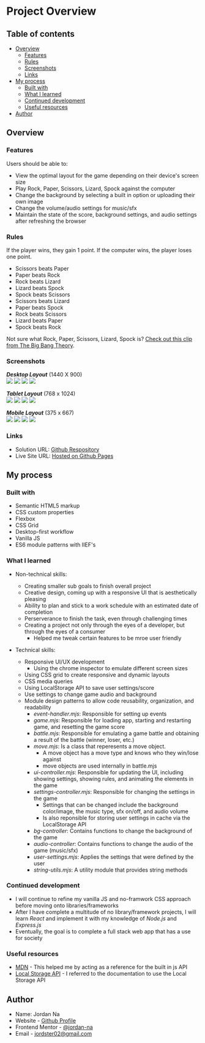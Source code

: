 # Project Overview

## Table of contents

-  [Overview](#overview)
   -  [Features](#features)
   -  [Rules](#rules)
   -  [Screenshots](#screenshots)
   -  [Links](#links)
-  [My process](#my-process)
   -  [Built with](#built-with)
   -  [What I learned](#what-i-learned)
   -  [Continued development](#continued-development)
   -  [Useful resources](#useful-resources)
-  [Author](#author)

## Overview

### Features

Users should be able to:

- View the optimal layout for the game depending on their device's screen size
- Play Rock, Paper, Scissors, Lizard, Spock against the computer
- Change the background by selecting a built in option or uploading their own image
- Change the volume/audio settings for music/sfx
- Maintain the state of the score, background settings, and audio settings after refreshing the browser

### Rules

If the player wins, they gain 1 point. If the computer wins, the player loses one point.

- Scissors beats Paper
- Paper beats Rock
- Rock beats Lizard
- Lizard beats Spock
- Spock beats Scissors
- Scissors beats Lizard
- Paper beats Spock
- Rock beats Scissors
- Lizard beats Paper
- Spock beats Rock

Not sure what Rock, Paper, Scissors, Lizard, Spock is? [Check out this clip from The Big Bang Theory](https://www.youtube.com/watch?v=iSHPVCBsnLw).

### Screenshots

***Desktop Layout*** (1440 X 900)\
![](./screenshots/desktop/desktop-moves.png)
![](./screenshots/desktop/desktop-result.png)
![](./screenshots/desktop/desktop-rules.png)
![](./screenshots/desktop/desktop-settings.png)

***Tablet Layout*** (768 x 1024)\
![](./screenshots/tablet/tablet-moves.png)
![](./screenshots/tablet/tablet-result.png)
![](./screenshots/tablet/tablet-rules.png)
![](./screenshots/tablet/tablet-settings.png)

***Mobile Layout*** (375 x 667) \
![](./screenshots/mobile/mobile-moves.png)
![](./screenshots/mobile/mobile-result.png)
![](./screenshots/mobile/mobile-rules.png)
![](./screenshots/mobile/mobile-settings.png)


### Links

- Solution URL: [Github Respository](https://github.com/jordan-na/rock-paper-scissors-spock-lizard)
- Live Site URL: [Hosted on Github Pages](https://jordan-na.github.io/rock-paper-scissors-spock-lizard/)

## My process

### Built with

- Semantic HTML5 markup
- CSS custom properties
- Flexbox
- CSS Grid
- Desktop-first workflow
- Vanilla JS
- ES6 module patterns with IIEF's

### What I learned

-  Non-technical skills:

   -  Creating smaller sub goals to finish overall project
   -  Creative design, coming up with a responsive UI that is aesthetically pleasing
   -  Ability to plan and stick to a work schedule with an estimated date of completion
   -  Perserverance to finish the task, even through challenging times
   -  Creating a project not only through the eyes of a developer, but through the eyes of a consumer
      -  Helped me tweak certain features to be mroe user friendly

-  Technical skills:
   -  Responsive UI/UX development
      -  Using the chrome inspector to emulate different screen sizes
   -  Using CSS grid to create responsive and dynamic layouts
   -  CSS media queries
   -  Using LocalStorage API to save user settings/score
   -  Use settings to change game audio and background
   -  Module design patterns to allow code reusability, organization, and readability
      -  *event-handler.mjs*: Responsible for setting up events
      -  *game.mjs*: Responsible for loading app, starting and restarting game, and resetting the game score
      -  *battle.mjs*: Responsible for emulating a game battle and obtaining a result of the battle (winner, loser, etc.)
      -  *move.mjs*: Is a class that reperesents a move object.
         -  A move object has a move type and knows who they win/lose against
         -  move objects are used internally in battle.mjs
      -  *ui-controller.mjs*: Responsible for updating the UI, including showing settings, showing rules, and animating the elements in the game
      -  *settings-controller.mjs*: Responsible for changing the settings in the game
         -  Settings that can be changed include the background color/image, the music type, sfx on/off, and audio volume
         -  Is also reponsible for storing user settings in cache via the LocalStorage API
      -  *bg-controller*: Contains functions to change the background of the game
      -  *audio-controller*: Contains functions to change the audio of the game (music/sfx)
      -  *user-settings.mjs*: Applies the settings that were defined by the user
      -  *string-utils.mjs*: A utility module that provides string methods

### Continued development

-  I will continue to refine my vanilla JS and no-framwork CSS approach before moving onto libraries/frameworks
-  After I have complete a multitude of no library/framework projects, I will learn _React_ and implement it with my knowledge of _Node.js_ and _Express.js_
- Eventually, the goal is to complete a full stack web app that has a use for society

### Useful resources

-  [MDN](https://developer.mozilla.org/en-US/docs/Web/JavaScript) - This helped me by acting as a reference for the built in js API
-  [Local Storage API](https://developer.mozilla.org/en-US/docs/Web/API/Window/localStorage) - I referred to the documentation to use the Local Storage API

## Author

-  Name: Jordan Na
-  Website - [Github Profile](https://github.com/jordan-na)
-  Frontend Mentor - [@jordan-na](https://www.frontendmentor.io/profile/jordan-na)
-  Email - jordster02@gmail.com